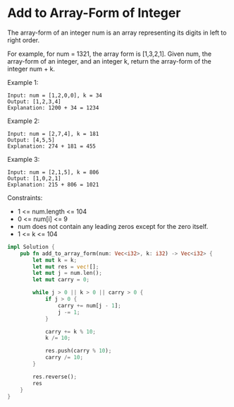 # Add to Array-Form of Integer

The array-form of an integer num is an array representing its digits in left to right order.

For example, for num = 1321, the array form is [1,3,2,1].
Given num, the array-form of an integer, and an integer k, return the array-form of the integer num + k.

Example 1:

```text
Input: num = [1,2,0,0], k = 34
Output: [1,2,3,4]
Explanation: 1200 + 34 = 1234
```

Example 2:

```text
Input: num = [2,7,4], k = 181
Output: [4,5,5]
Explanation: 274 + 181 = 455
```

Example 3:

```text
Input: num = [2,1,5], k = 806
Output: [1,0,2,1]
Explanation: 215 + 806 = 1021
```

Constraints:

- 1 <= num.length <= 104
- 0 <= num[i] <= 9
- num does not contain any leading zeros except for the zero itself.
- 1 <= k <= 104

```rust
impl Solution {
    pub fn add_to_array_form(num: Vec<i32>, k: i32) -> Vec<i32> {
        let mut k = k;
        let mut res = vec![];
        let mut j = num.len();
        let mut carry = 0;

        while j > 0 || k > 0 || carry > 0 {
            if j > 0 {
                carry += num[j - 1];
                j -= 1;
            }

            carry += k % 10;
            k /= 10;

            res.push(carry % 10);
            carry /= 10;
        }

        res.reverse();
        res
    }
}
```
